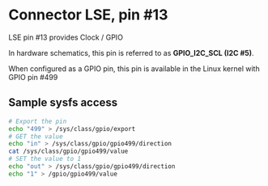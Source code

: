 # Connector LSE, pin #13

LSE pin #13 provides Clock / GPIO

In hardware schematics, this pin is referred to as **GPIO_I2C_SCL (I2C #5)**.

When configured as a GPIO pin, this pin is available in the Linux 
kernel with GPIO pin #499

## Sample sysfs access
```bash
# Export the pin
echo "499" > /sys/class/gpio/export
# GET the value
echo "in" > /sys/class/gpio/gpio499/direction
cat /sys/class/gpio/gpio499/value
# SET the value to 1
echo "out" > /sys/class/gpio/gpio499/direction
echo "1" > /gpio/gpio499/value
```
